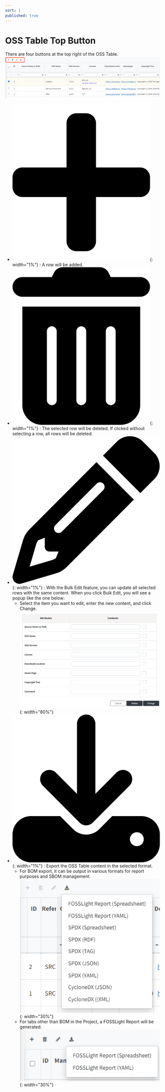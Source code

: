 ```yaml
---
sort: 1
published: true
---
```


# OSS Table Top Button

There are four buttons at the top right of the OSS Table.
  ![OSSTableEdit](../../images/common/oss_table_functions/oss_table_edit.png)
- ![TablePlusBtn](../../images/common/oss_table_buttons/plus.png){: width="1%"} : A row will be added.
- ![TableDeleteBtn](../../images/common/oss_table_buttons/trash_can.png){: width="1%"} : The selected row will be deleted. If clicked without selecting a row, all rows will be deleted.
- ![TableChangeBtn](../../images/common/oss_table_buttons/bulk_edit.png){: width="1%"} : With the Bulk Edit feature, you can update all selected rows with the same content. 
  When you click Bulk Edit, you will see a popup like the one below:
  - Select the item you want to edit, enter the new content, and click Change.
    ![BulkEditDetail](../../images/common/oss_table_buttons/bulk_edit_detail.png){: width="80%"}
- ![TableDownloadBtn](../../images/common/oss_table_buttons/download.png){: width="1%"} : Export the OSS Table content in the selected format.
  - For BOM export, it can be output in various formats for report purposes and SBOM management.<br/>
    ![ExportListBOM](../../images/common/oss_table_buttons/export_popup_2.png){: width="30%"}
  - For tabs other than BOM in the Project, a FOSSLight Report will be generated.<br/>
    ![ExportListOthers](../../images/common/oss_table_buttons/export_popup_1.png){: width="30%"}

